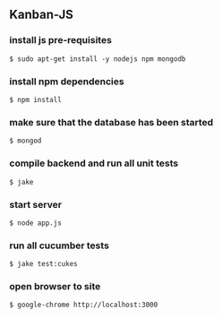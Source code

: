 ## Kanban-JS

### install js pre-requisites
```$ sudo apt-get install -y nodejs npm mongodb```

### install npm dependencies
```$ npm install```

### make sure that the database has been started
```$ mongod```

### compile backend and run all unit tests
```$ jake```

### start server
```$ node app.js```

### run all cucumber tests
```$ jake test:cukes```

### open browser to site
```$ google-chrome http://localhost:3000```


